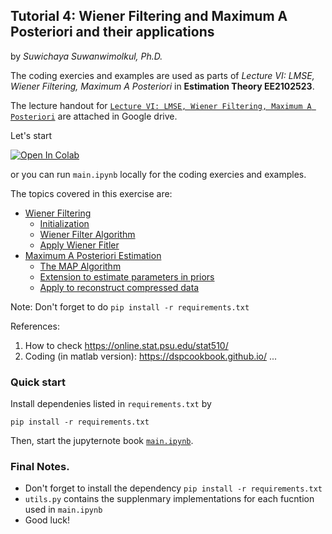 ## Tutorial 4:  Wiener Filtering and Maximum A Posteriori and their applications 

by *Suwichaya Suwanwimolkul, Ph.D.*

The coding exercies and examples are used as parts of  *Lecture VI: LMSE, Wiener Filtering, Maximum A Posteriori*  in **Estimation Theory EE2102523**. 

The lecture handout for [`Lecture VI: LMSE, Wiener Filtering, Maximum A Posteriori`](https://drive.google.com/drive/folders/1VAEFqNYpjVlbc7dac92entSJlO_gzd-6?usp=drive_link) are attached in Google drive.

Let's start

<a target="_blank" href="https://colab.research.google.com/github/GabbySuwichaya/Estimation-Theory-EE523/blob/master/Tutorial4/main.ipynb">
  <img src="https://colab.research.google.com/assets/colab-badge.svg" alt="Open In Colab"/>
</a>

or you can run `main.ipynb` locally for the coding exercies and examples.

The topics covered in this exercise are:

- [Wiener Filtering](#wiener-filter)  
    - [Initialization](#initial-settings)
    - [Wiener Filter Algorithm](#wiener-filter-algorithm)
    - [Apply Wiener Fitler](#apply-wiener-filter)
- [Maximum A Posteriori Estimation](#maximum-a-posteriori-estimation)
    - [The MAP Algorithm](#map-algorithm)
    - [Extension to estimate parameters in priors](#extend-the-map-estimator-to-update-the-parameters-of-prior-distribution)
    - [Apply to reconstruct compressed data](#apply-map-estimation)


Note: Don't forget to do `pip install -r requirements.txt`
 
 
References:

1. How to check https://online.stat.psu.edu/stat510/
2. Coding (in matlab version): https://dspcookbook.github.io/ ...
 
### Quick start 


Install dependenies listed in `requirements.txt` by 

```
pip install -r requirements.txt
```

Then, start the jupyternote book [`main.ipynb`](main.ipynb).
 

 
### Final Notes.
-  Don't forget to install the dependency `pip install -r requirements.txt`
- `utils.py` contains the supplenmary implementations for each fucntion used in `main.ipynb` 
- Good luck! 